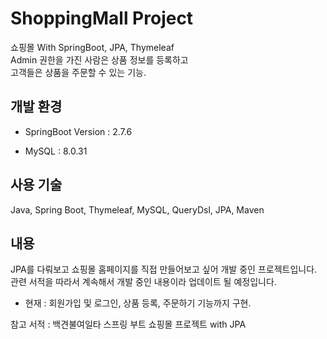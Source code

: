 # ShoppingMall Project

쇼핑몰 With SpringBoot, JPA, Thymeleaf<br>
Admin 권한을 가진 사람은 상품 정보를 등록하고<br>
고객들은 상품을 주문할 수 있는 기능.

## 개발 환경

- SpringBoot Version : 2.7.6

- MySQL : 8.0.31

## 사용 기술
Java, Spring Boot, Thymeleaf, MySQL, QueryDsl, JPA, Maven


## 내용
JPA를 다뤄보고 쇼핑몰 홈페이지를 직접 만들어보고 싶어 개발 중인 프로젝트입니다.<br>
관련 서적을 따라서 계속해서 개발 중인 내용이라 업데이트 될 예정입니다.
- 현재 : 회원가입 및 로그인, 상품 등록, 주문하기 기능까지 구현.

참고 서적 : 백견불여일타 스프링 부트 쇼핑몰 프로젝트 with JPA
